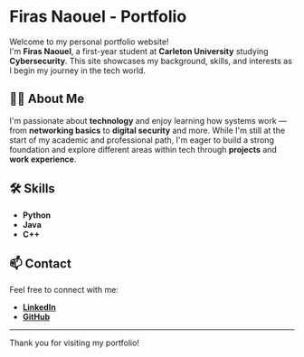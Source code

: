# Firas Naouel - Portfolio

Welcome to my personal portfolio website!  
I'm **Firas Naouel**, a first-year student at **Carleton University** studying **Cybersecurity**. This site showcases my background, skills, and interests as I begin my journey in the tech world.

## 🧑‍💻 **About Me**

I'm passionate about **technology** and enjoy learning how systems work — from **networking basics** to **digital security** and more. While I'm still at the start of my academic and professional path, I'm eager to build a strong foundation and explore different areas within tech through **projects** and **work experience**.

## 🛠️ **Skills**

- **Python**
- **Java**
- **C++**

## 📫 **Contact**

Feel free to connect with me:

- [**LinkedIn**](https://www.linkedin.com/in/firasnaouel)
- [**GitHub**](https://github.com/FirasNaouel)

---

Thank you for visiting my portfolio!
